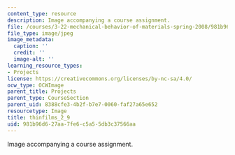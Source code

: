 ```yaml
---
content_type: resource
description: Image accompanying a course assignment.
file: /courses/3-22-mechanical-behavior-of-materials-spring-2008/981b96d627aa7fe6c5a55db3c37566aa_thinfilms_2_9.jpg
file_type: image/jpeg
image_metadata:
  caption: ''
  credit: ''
  image-alt: ''
learning_resource_types:
- Projects
license: https://creativecommons.org/licenses/by-nc-sa/4.0/
ocw_type: OCWImage
parent_title: Projects
parent_type: CourseSection
parent_uid: 8388cfe3-4b2f-b7e7-0060-faf27a65e652
resourcetype: Image
title: thinfilms_2_9
uid: 981b96d6-27aa-7fe6-c5a5-5db3c37566aa
---
```

Image accompanying a course assignment.